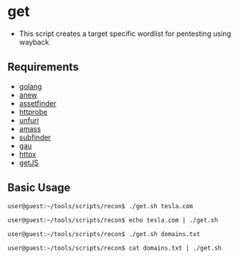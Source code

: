 # get

- This script creates a target specific wordlist for pentesting using wayback

## Requirements

- [golang](https://golang.org/)
- [anew](https://github.com/tomnomnom/anew)
- [assetfinder](https://github.com/tomnomnom/assetfinder)
- [httprobe](https://github.com/tomnomnom/httprobe)
- [unfurl](https://github.com/tomnomnom/unfurl)
- [amass](https://github.com/OWASP/Amass)
- [subfinder](https://github.com/projectdiscovery/subfinder)
- [gau](https://github.com/lc/gau)
- [httpx](https://github.com/projectdiscovery/httpx)
- [getJS](https://github.com/003random/getJS)

## Basic Usage

```
user@guest:~/tools/scripts/recon$ ./get.sh tesla.com
```
```
user@guest:~/tools/scripts/recon$ echo tesla.com | ./get.sh
```
```
user@guest:~/tools/scripts/recon$ ./get.sh domains.txt
```
```
user@guest:~/tools/scripts/recon$ cat domains.txt | ./get.sh
```